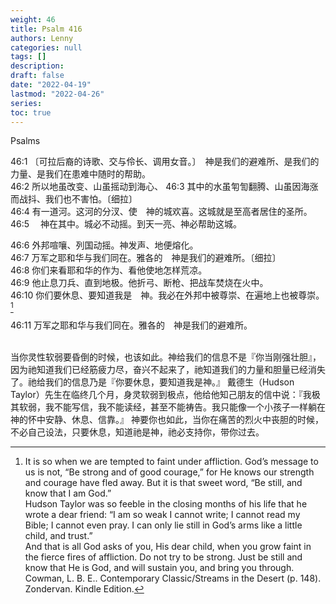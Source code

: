 ```yaml
---
weight: 46
title: Psalm 416
authors: Lenny
categories: null
tags: []
description: 
draft: false
date: "2022-04-19"
lastmod: "2022-04-26"
series: 
toc: true
---
```



Psalms
<!--more-->

46:1 〔可拉后裔的诗歌、交与伶长、调用女音。〕　神是我们的避难所、是我们的力量、是我们在患难中随时的帮助。  
46:2 所以地虽改变、山虽摇动到海心、
46:3 其中的水虽匉訇翻腾、山虽因海涨而战抖、我们也不害怕。〔细拉〕  
46:4 有一道河。这河的分汊、使　神的城欢喜。这城就是至高者居住的圣所。  
46:5 　神在其中。城必不动摇。到天一亮、神必帮助这城。  

46:6 外邦喧嚷、列国动摇。神发声、地便熔化。  
46:7 万军之耶和华与我们同在。雅各的　神是我们的避难所。〔细拉〕  
46:8 你们来看耶和华的作为、看他使地怎样荒凉。  
46:9 他止息刀兵、直到地极。他折弓、断枪、把战车焚烧在火中。  
46:10 你们要休息、要知道我是　神。我必在外邦中被尊崇、在遍地上也被尊崇。[^1]  

46:11 万军之耶和华与我们同在。雅各的　神是我们的避难所。  

[^1]: It is so when we are tempted to faint under affliction. God’s message to us is not, “Be strong and of good courage,” for He knows our strength and courage have fled away. But it is that sweet word, “Be still, and know that I am God.”   
Hudson Taylor was so feeble in the closing months of his life that he wrote a dear friend: “I am so weak I cannot write; I cannot read my Bible; I cannot even pray. I can only lie still in God’s arms like a little child, and trust.”  
And that is all God asks of you, His dear child, when you grow faint in the fierce fires of affliction. Do not try to be strong. Just be still and know that He is God, and will sustain you, and bring you through.  
Cowman, L. B. E.. Contemporary Classic/Streams in the Desert (p. 148). Zondervan. Kindle Edition.   
<br />  
当你灵性软弱要昏倒的时候，也该如此。神给我们的信息不是『你当刚强壮胆』，因为祂知道我们已经筋疲力尽，奋兴不起来了，祂知道我们的力量和胆量已经消失了。祂给我们的信息乃是『你要休息，要知道我是神。』  
戴德生（Hudson Taylor）先生在临终几个月，身灵软弱到极点，他给他知己朋友的信中说：『我极其软弱，我不能写信，我不能读经，甚至不能祷告。我只能像一个小孩子一样躺在神的怀中安静、休息、信靠。』  
神要你也如此，当你在痛苦的烈火中丧胆的时候，不必自己设法，只要休息，知道祂是神，祂必支持你，带你过去。 
